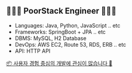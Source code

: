 ## 🧑🏻‍💻 PoorStack Engineer 🧑🏻‍💻
* Languages: Java, Python, JavaScript .. etc
* Frameworks: SpringBoot + JPA .. etc
* DBMS: MySQL, H2 Database
* DevOps: AWS EC2, Route 53, RDS, ERB .. etc
* API: HTTP API

<ins> 📦 사용자 경험 중심의 개발에 관심이 많습니다 🤭 </ins>
